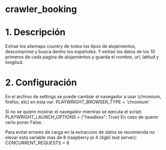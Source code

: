 # crawler_booking
# 1. **Descripción**
Extrae los sitemaps country de todos los tipos de alojamientos, descomprime y busca dentro los españoles. 
Y extrae los datos de los 10 primeros de cada pagina de alojamientos y guarda el nombre, url, latitud y longitud.

# 2. **Configuración**

En el archivo de settings se puede cambiar el navegador a usar (chromium, firefox, etc) en esta var:
PLAYWRIGHT_BROWSER_TYPE = 'chromium'

Si no se quiere mostrar el navegador mientras se ejecuta el script:
PLAYWRIGHT_LAUNCH_OPTIONS = {"headless": True}
En caso de querer verlo poner False.

Para evitar errores de carga en la extraccion de datos se recomienda no elevar esta variable mas de 8 (raspberry pi 4 (4gb) test server):
CONCURRENT_REQUESTS = 8
